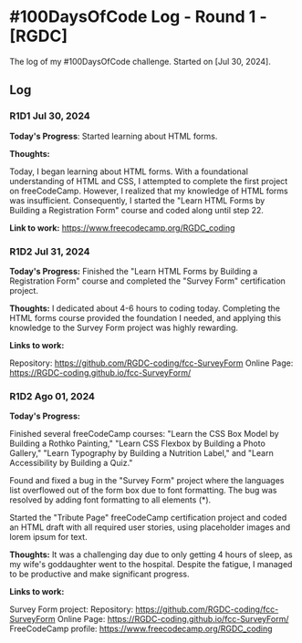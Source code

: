# #100DaysOfCode Log - Round 1 - [RGDC]

The log of my #100DaysOfCode challenge. Started on [Jul 30, 2024].

## Log

### R1D1 Jul 30, 2024

**Today's Progress**: Started learning about HTML forms.

**Thoughts:**

Today, I began learning about HTML forms. With a foundational understanding of HTML and CSS, I attempted to complete the first project on freeCodeCamp. However, I realized that my knowledge of HTML forms was insufficient. Consequently, I started the "Learn HTML Forms by Building a Registration Form" course and coded along until step 22.

**Link to work:** https://www.freecodecamp.org/RGDC_coding

### R1D2 Jul 31, 2024

**Today's Progress:** Finished the "Learn HTML Forms by Building a Registration Form" course and completed the "Survey Form" certification project.

**Thoughts:** I dedicated about 4-6 hours to coding today. Completing the HTML forms course provided the foundation I needed, and applying this knowledge to the Survey Form project was highly rewarding.

**Links to work:**

Repository: https://github.com/RGDC-coding/fcc-SurveyForm
Online Page: https://RGDC-coding.github.io/fcc-SurveyForm/

### R1D2 Ago 01, 2024

**Today's Progress:**

 Finished several freeCodeCamp courses: "Learn the CSS Box Model by Building a Rothko Painting," "Learn CSS Flexbox by Building a Photo Gallery," "Learn Typography by Building a Nutrition Label," and "Learn Accessibility by Building a Quiz."

 Found and fixed a bug in the "Survey Form" project where the languages list overflowed out of the form box due to font formatting. The bug was resolved by adding font formatting to all elements (*).

 Started the "Tribute Page" freeCodeCamp certification project and coded an HTML draft with all required user stories, using placeholder images and lorem ipsum for text.

**Thoughts:**
It was a challenging day due to only getting 4 hours of sleep, as my wife's goddaughter went to the hospital. Despite the fatigue, I managed to be productive and make significant progress.

**Links to work:**

Survey Form project:
Repository: https://github.com/RGDC-coding/fcc-SurveyForm
Online Page: https://RGDC-coding.github.io/fcc-SurveyForm/
FreeCodeCamp profile: https://www.freecodecamp.org/RGDC_coding